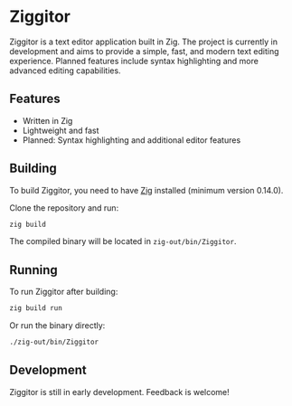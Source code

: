 # Ziggitor

Ziggitor is a text editor application built in Zig. The project is currently in development and aims to provide a simple, fast, and modern text editing experience. Planned features include syntax highlighting and more advanced editing capabilities.

## Features

- Written in Zig
- Lightweight and fast
- Planned: Syntax highlighting and additional editor features

## Building

To build Ziggitor, you need to have [Zig](https://ziglang.org/download/) installed (minimum version 0.14.0).

Clone the repository and run:

```bash
zig build
```

The compiled binary will be located in `zig-out/bin/Ziggitor`.

## Running

To run Ziggitor after building:

```bash
zig build run
```

Or run the binary directly:

```bash
./zig-out/bin/Ziggitor
```

## Development

Ziggitor is still in early development. Feedback is welcome!

